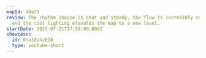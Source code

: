 ```yaml
---
mapId: 48a39
review: The rhythm choice is neat and steady, the flow is incredibly satisfying,
  and the cool lighting elevates the map to a new level.
startDate: 2025-07-21T17:59:00.000Z
showcase:
  id: 0tatOuhzE38
  type: youtube-short
---
```

